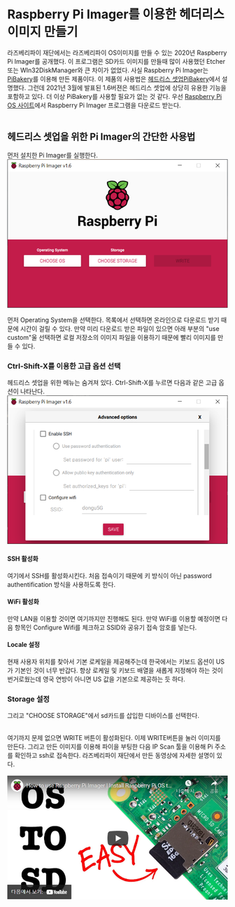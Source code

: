 # Raspberry Pi Imager를 이용한 헤더리스 이미지 만들기
라즈베리파이 재단에서는 라즈베리파이 OS이미지를 만들 수 있는 2020년 Raspberry Pi Imager를 공개했다. 이 프로그램은 SD카드 이미지를 만들때 많이 사용했던 Etcher 또는 WIn32DiskManager와 큰 차이가 없었다. 사실 Raspberry Pi Imager는  [PiBakery](https://www.pibakery.org/)를 이용해 만든 제품이다. 이 제품의 사용법은 [헤드리스 셋업PiBakery](https://github.com/raspberry-pi-maker/RaspberryPi-For-Makers/blob/master/tips/chap-01/headless_setup.md)에서 설명했다. 
그런데 2021년 3월에 발표된 1.6버젼은 헤드리스 셋업에 상당히 유용한 기능을 포함하고 있다. 더 이상 PiBakery를 사용할 필요가 없는 것 같다.
우선 [Raspberry Pi OS 사이트](https://www.raspberrypi.org/software/)에서 Raspberry Pi Imager 프로그램을 다운로드 받는다.  <br/><br/>


## 헤드리스 셋업을 위한 Pi Imager의 간단한 사용법
먼저 설치한 Pi Imager를 실행한다.  
![초기 화면](../../tip_image/1-pi-imager-1.png)  

먼저 Operating System을 선택한다. 목록에서 선택하면 온라인으로 다운로드 받기 때문에 시간이 걸릴 수 있다. 만약 미리 다운로드 받은 파일이 있으면 아래 부분의 "use custom"울 선택하면 로컬 저장소의 이미지 파일을 이용하기 때문에 빨리 이미지를 만들 수 있다.

### Ctrl-Shift-X를 이용한 고급 옵션 선택
헤드리스 셋업을 위한 메뉴는 숨겨져 있다. Ctrl-Shift-X를 누르면 다음과 같은 고급 옵션이 나타난다.
![고급 옵션](../../tip_image/1-pi-imager-2.png)  


#### SSH 활성화
여기에서 SSH를 활성화시킨다. 처음 접속이기 때문에 키 방식이 아닌 password authentification 방식을 사용하도록 한다. 

#### WiFi 활성화
만약 LAN을 이용할 것이면 여기까지만 진행해도 된다. 만약 WiFi를 이용할 예정이면 다음 항목인 Configure Wifi를 체크하고 SSID와 공유기 접속 암호를 넣는다.


#### Locale 설정
현재 사용자 위치를 찾아서 기본 로케일을 제공해주는데 한국에서는 키보드 옵션이 US가 기본인 것이 너무 반갑다. 항상 로케일 및 키보드 배열을 새롭게 지정해야 하는 것이 번거로웠는데 영국 연방이 아니면 US 값을 기본으로 제공하는 듯 하다.


### Storage 설정
그리고 "CHOOSE STORAGE"에서 sd카드를 삽입한 디바이스를 선택한다.<br/><br/>


여기까지 문제 없으면 WRITE 버튼이 활성화된다. 이제 WRITE버튼을 눌러 이미지를 만든다. 그리고 만든 이미지를 이용해 파이을 부팅한 다음 IP Scan 툴을 이용해 Pi 주소를 확인하고 ssh로 접속한다.
라즈베리파이 재단에서 만든 동영상에 자세한 설명이 있다.<br/><br/>
[![How to use Raspberry Pi Imager](../../tip_image/1-pi-imager-3.png)](https://youtu.be/J024soVgEeM) 